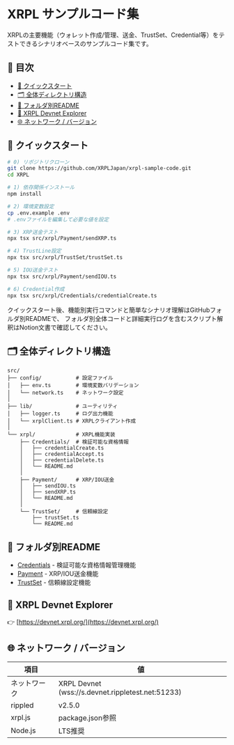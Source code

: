 # XRPL サンプルコード集

XRPLの主要機能（ウォレット作成/管理、送金、TrustSet、Credential等）をテストできるシナリオベースのサンプルコード集です。

## 📑 目次
- [🚀 クイックスタート](#-クイックスタート)
- [🗂️ 全体ディレクトリ構造](#-全体ディレクトリ構造)
- [📂 フォルダ別README](#-フォルダ別readme)
- [🔗 XRPL Devnet Explorer](#-xrpl-devnet-explorer)
- [🌐 ネットワーク / バージョン](#-ネットワーク--バージョン)

## 🚀 クイックスタート

```bash
# 0) リポジトリクローン
git clone https://github.com/XRPLJapan/xrpl-sample-code.git
cd XRPL

# 1) 依存関係インストール
npm install

# 2) 環境変数設定
cp .env.example .env
# .envファイルを編集して必要な値を設定

# 3) XRP送金テスト
npx tsx src/xrpl/Payment/sendXRP.ts

# 4) TrustLine設定
npx tsx src/xrpl/TrustSet/trustSet.ts

# 5) IOU送金テスト
npx tsx src/xrpl/Payment/sendIOU.ts

# 6) Credential作成
npx tsx src/xrpl/Credentials/credentialCreate.ts
```

クイックスタート後、機能別実行コマンドと簡単なシナリオ理解はGitHubフォルダ別READMEで、
フォルダ別全体コードと詳細実行ログを含むスクリプト解釈はNotion文書で確認してください。

## 🗂️ 全体ディレクトリ構造

```
src/
├── config/           # 設定ファイル
│   ├── env.ts        # 環境変数バリデーション
│   └── network.ts    # ネットワーク設定
│
├── lib/              # ユーティリティ
│   ├── logger.ts     # ログ出力機能
│   └── xrplClient.ts # XRPLクライアント作成
│
└── xrpl/             # XRPL機能実装
    ├── Credentials/  # 検証可能な資格情報
    │   ├── credentialCreate.ts
    │   ├── credentialAccept.ts
    │   ├── credentialDelete.ts
    │   └── README.md
    │
    ├── Payment/      # XRP/IOU送金
    │   ├── sendIOU.ts
    │   ├── sendXRP.ts
    │   └── README.md
    │
    └── TrustSet/     # 信頼線設定
        ├── trustSet.ts
        └── README.md
```

## 📂 フォルダ別README

- [Credentials](src/xrpl/Credentials/README.md) - 検証可能な資格情報管理機能
- [Payment](src/xrpl/Payment/README.md) - XRP/IOU送金機能
- [TrustSet](src/xrpl/TrustSet/README.md) - 信頼線設定機能

## 🔗 XRPL Devnet Explorer

👉 [https://devnet.xrpl.org/](https://devnet.xrpl.org/)

## 🌐 ネットワーク / バージョン

| 項目 | 値 |
|------|-----|
| ネットワーク | XRPL Devnet (wss://s.devnet.rippletest.net:51233) |
| rippled | v2.5.0 |
| xrpl.js | package.json参照 |
| Node.js | LTS推奨 |
